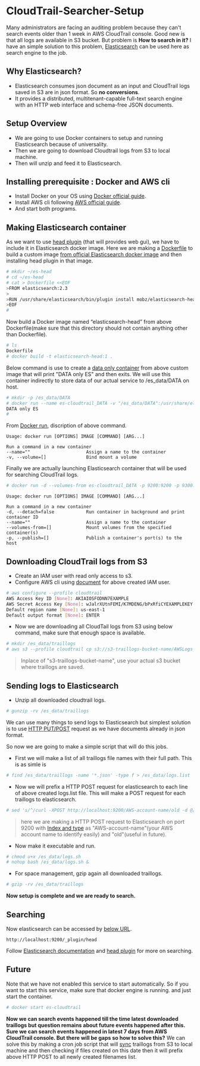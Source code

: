 # CloudTrail-Searcher-Setup
Many administrators are facing an auditing problem because they can't search events older than 1 week in AWS CloudTrail console. Good new is that all logs are available in S3 bucket. But problem is **How to search in it?** I have an simple solution to this problem, [Elasticsearch](https://www.elastic.co/products/elasticsearch) can be used here as search engine to the job.

## Why Elasticsearch?
- Elasticsearch consumes json document as an input and CloudTrail logs saved in S3 are in json format. So **no conversions**.
- It provides a distributed, multitenant-capable full-text search engine with an HTTP web interface and schema-free JSON documents.

## Setup Overview
- We are going to use Docker containers to setup and running Elasticsearch because of  universality. 
- Then we are going to download Cloudtrail logs from S3 to local machine.
- Then will unzip and feed it to Elasticsearch.

## Installing prerequisite : Docker and AWS cli
- Install Docker on your OS using [Docker official guide](https://docs.docker.com/engine/installation/).
- Install AWS cli following [AWS official guide](http://docs.aws.amazon.com/cli/latest/userguide/installing.html).
- And start both programs.

## Making Elasticsearch container 
As we want to use [head plugin](https://github.com/mobz/elasticsearch-head) (that will provides web gui), we have to include it in Elasticsearch docker image. Here we are making a [Dockerfile](https://docs.docker.com/engine/reference/builder/) to build a custom image [from official Elasticsearch docker image](https://hub.docker.com/_/elasticsearch/) and then installing head plugin in that image.
```sh
# mkdir ~/es-head
# cd ~/es-head
# cat > Dockerfile <<EOF
>FROM elasticsearch:2.3
>
>RUN /usr/share/elasticsearch/bin/plugin install mobz/elasticsearch-head
>EOF
# 
```
Now build a Docker image named “elasticsearch-head” from above Dockerfile(make sure that this directory should not contain anything other than Dockerfile).
```sh
# ls 
Dockerfile
# docker build -t elasticsearch-head:1 .
```
Below command is use to create a [data only container](https://docs.docker.com/engine/tutorials/dockervolumes/#/creating-and-mounting-a-data-volume-container) from above custom image that will print "DATA only ES" and then exits. We will use this container indirectly to store data of our actual service to /es_data/DATA on host.
```sh
# mkdir -p /es_data/DATA
# docker run --name es-cloudtrail_DATA -v "/es_data/DATA":/usr/share/elasticsearch/data elasticsearch:2.3 echo "DATA only ES"
DATA only ES
#
```
From [Docker run](https://docs.docker.com/v1.8/reference/commandline/run/), discription of above command.
```
Usage: docker run [OPTIONS] IMAGE [COMMAND] [ARG...]

Run a command in a new container
--name=""                     Assign a name to the container
-v, --volume=[]               Bind mount a volume
```
Finally we are actually launching Elasticsearch container that will be used for searching CloudTrail logs.
```sh 
# docker run -d --volumes-from es-cloudtrail_DATA -p 9200:9200 -p 9300:9300 --name es-cloudtrail  elasticsearch-head:1 -Des.node.name="es-cloudtrail"
```
```
Usage: docker run [OPTIONS] IMAGE [COMMAND] [ARG...]

Run a command in a new container
-d, --detach=false            Run container in background and print container ID
--name=""                     Assign a name to the container
--volumes-from=[]             Mount volumes from the specified container(s)
-p, --publish=[]              Publish a container's port(s) to the host
```
## Downloading CloudTrail logs from S3
- Create an IAM user with read only access to s3.
- Configure AWS cli using [document](http://docs.aws.amazon.com/cli/latest/userguide/cli-chap-getting-started.html) for above created IAM user.
```sh
# aws configure --profile cloudtrail
AWS Access Key ID [None]: AKIAIOSFODNN7EXAMPLE
AWS Secret Access Key [None]: wJalrXUtnFEMI/K7MDENG/bPxRfiCYEXAMPLEKEY
Default region name [None]: us-east-1
Default output format [None]: ENTER
```
- Now we are downloading all CloudTail logs from S3 using below command, make sure that enough space is available.
```sh
# mkdir /es_data/traillogs
# aws s3 --profile cloudtrail cp s3://s3-traillogs-bucket-name/AWSLogs /es_data/traillogs/ --recursive
```
> Inplace of "s3-traillogs-bucket-name", use your actual s3 bucket where traillogs are saved.

## Sending logs to Elasticsearch
- Unzip all downloaded cloudtrail logs.
```sh
# gunzip -rv /es_data/traillogs
```
We can use many things to send logs to Elasticsearch but simplest solution is to use [HTTP PUT/POST](https://www.elastic.co/guide/en/elasticsearch/guide/current/index-doc.html) request as we have documents already in json format.

So now we are going to make a simple script that will do this jobs.
- First we will make a list of all traillogs file names with their full path. This is as simle is
```sh
# find /es_data/traillogs -name '*.json' -type f > /es_data/logs.list
```
- Now we will prefix a HTTP POST request for elasticsearch to  each line of above created logs.list file. This will make a POST request for each traillogs to elasticsearch.
```sh
# sed 's/^/curl -XPOST http://localhost:9200/AWS-account-name/old -d @/' /es_data/logs.list > /es_data/logs.sh
```
> here we are making a HTTP POST request to Elasticsearch on port 9200 with [Index and type](https://www.elastic.co/guide/en/elasticsearch/guide/current/index-doc.html#_autogenerating_ids) as "AWS-account-name"(your AWS account name to identify easily) and "old"(useful in future).

- Now make it executable and run.
```sh
# chmod u+x /es_data/logs.sh
# nohup bash /es_data/logs.sh &
```
- For space management, gzip again all downloaded traillogs.
```sh
# gzip -rv /es_data/traillogs
```
**Now setup is complete and we are ready to search.**
## Searching
Now elasticsearch can be accessed by [below URL](http://localhost:9200/_plugin/head).
```
http://localhost:9200/_plugin/head
```
Follow [Elasticsearch documentation](https://www.elastic.co/guide/en/elasticsearch/guide/current/search-in-depth.html) and [head plugin](https://mobz.github.io/elasticsearch-head/) for more on searching.
## Future
Note that we have not enabled this service to start automatically. So if you want to start this service, make sure that docker engine is running. and just start the container.
```sh
# docker start es-cloudtrail
```

**Now we can search events happened till the time latest downloaded traillogs but question remains about future events happened after this. Sure we can search events happened in latest 7 days from AWS CloudTrail console.
But there will be gaps so how to solve this?**
We can solve this by making a cron job script that will [sync](http://docs.aws.amazon.com/cli/latest/reference/s3/sync.html) traillogs from S3 to local machine and then checking if files created on this date then it will prefix above HTTP POST to all newly created filenames list.
